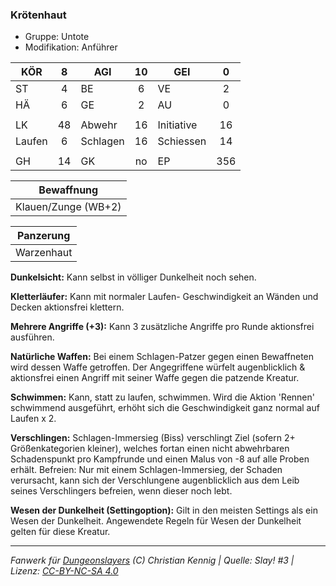 ### Krötenhaut

- Gruppe: Untote
- Modifikation: Anführer

| KÖR    |  8  | AGI      | 10  | GEI        |  0  |
| ------ | :-: | -------- | :-: | ---------- | :-: |
| ST     |  4  | BE       |  6  | VE         |  2  |
| HÄ     |  6  | GE       |  2  | AU         |  0  |
|        |     |          |     |            |     |
| LK     | 48  | Abwehr   | 16  | Initiative | 16  |
| Laufen |  6  | Schlagen | 16  | Schiessen  | 14  |
|        |     |          |     |            |     |
| GH     | 14  | GK       | no  | EP         | 356 |

|     Bewaffnung      |
| :-----------------: |
| Klauen/Zunge (WB+2) |

| Panzerung  |
| :--------: |
| Warzenhaut |

**Dunkelsicht:** Kann selbst in völliger Dunkelheit noch sehen.

**Kletterläufer:** Kann mit normaler Laufen- Geschwindigkeit an Wänden und Decken aktionsfrei klettern.

**Mehrere Angriffe (+3):** Kann 3 zusätzliche Angriffe pro Runde aktionsfrei ausführen.

**Natürliche Waffen:** Bei einem Schlagen-Patzer gegen einen Bewaffneten wird dessen Waffe getroffen. Der Angegriffene würfelt augenblicklich & aktionsfrei einen Angriff mit seiner Waffe gegen die patzende Kreatur.

**Schwimmen:** Kann, statt zu laufen, schwimmen. Wird die Aktion 'Rennen' schwimmend ausgeführt, erhöht sich die Geschwindigkeit ganz normal auf Laufen x 2.

**Verschlingen:** Schlagen-Immersieg (Biss) verschlingt Ziel (sofern 2+ Größenkategorien kleiner), welches fortan einen nicht abwehrbaren Schadenspunkt pro Kampfrunde und einen Malus von -8 auf alle Proben erhält. Befreien: Nur mit einem Schlagen-Immersieg, der Schaden verursacht, kann sich der Verschlungene augenblicklich aus dem Leib seines Verschlingers befreien, wenn dieser noch lebt.

**Wesen der Dunkelheit (Settingoption):** Gilt in den meisten Settings als ein Wesen der Dunkelheit. Angewendete Regeln für Wesen der Dunkelheit gelten für diese Kreatur.

---

_Fanwerk für [Dungeonslayers](https://www.dungeonslayers.net/) (C) Christian Kennig | Quelle: Slay! #3 | Lizenz: [CC-BY-NC-SA 4.0](https://creativecommons.org/licenses/by-nc-sa/4.0/deed.de)_

